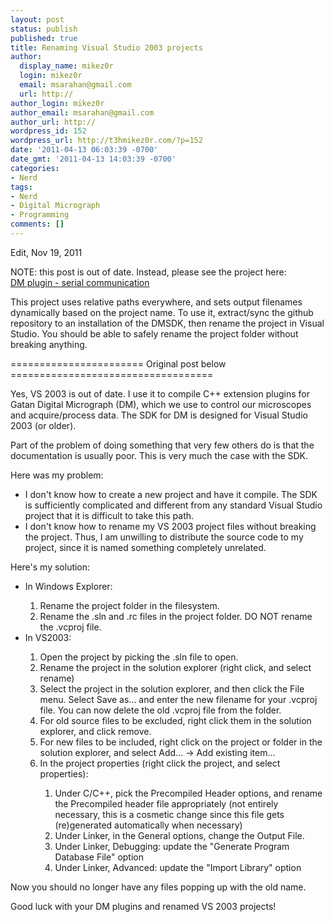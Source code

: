 ```yaml
---
layout: post
status: publish
published: true
title: Renaming Visual Studio 2003 projects
author:
  display_name: mikez0r
  login: mikez0r
  email: msarahan@gmail.com
  url: http://
author_login: mikez0r
author_email: msarahan@gmail.com
author_url: http://
wordpress_id: 152
wordpress_url: http://t3hmikez0r.com/?p=152
date: '2011-04-13 06:03:39 -0700'
date_gmt: '2011-04-13 14:03:39 -0700'
categories:
- Nerd
tags:
- Nerd
- Digital Micrograph
- Programming
comments: []
---
```

<p>Edit, Nov 19, 2011</p>
<p>NOTE: this post is out of date.  Instead, please see the project here:<br />
<a href="https://github.com/SuperSTEM/DM_plugin_SerialComm" target="_blank">DM plugin - serial communication</a></p>
<p>This project uses relative paths everywhere, and sets output filenames dynamically based on the project name.  To use it, extract/sync the github repository to an installation of the DMSDK, then rename the project in Visual Studio.  You should be able to safely rename the project folder without breaking anything.</p>
<p>======================= Original post below ===================================</p>
<p>Yes, VS 2003 is out of date.  I use it to compile C++ extension plugins for Gatan Digital Micrograph (DM), which we use to control our microscopes and acquire/process data.  The SDK for DM is designed for Visual Studio 2003 (or older).</p>
<p>Part of the problem of doing something that very few others do is that the documentation is usually poor.  This is very much the case with the SDK.</p>
<p>Here was my problem:</p>
<ul>
<li>I don't know how to create a new project and have it compile.  The SDK is sufficiently complicated and different from any standard Visual Studio project that it is difficult to take this path.</li>
<li>I don't know how to rename my VS 2003 project files without breaking the project.  Thus, I am unwilling to distribute the source code to my project, since it is named something completely unrelated.</li>
</ul>
<p>Here's my solution:</p>
<ul>
<li>In Windows Explorer:</li>
<ol>
<li>Rename the project folder in the filesystem.</li>
<li>Rename the .sln and .rc files in the project folder.  DO NOT rename the .vcproj file.</li>
</ol>
<li>In VS2003:</li>
<ol>
<li>Open the project by picking the .sln file to open.</li>
<li>Rename the project in the solution explorer (right click, and select rename)</li>
<li>Select the project in the solution explorer, and then click the File menu.  Select Save as... and enter the new filename for your .vcproj file.  You can now delete the old .vcproj file from the folder.</li>
<li>For old source files to be excluded, right click them in the solution explorer, and click remove.</li>
<li>For new files to be included, right click on the project or folder in the solution explorer, and select Add... -> Add existing item...</li>
<li>In the project properties (right click the project, and select properties):</li>
<ol>
<li>Under C/C++, pick the Precompiled Header options, and rename the Precompiled header file appropriately (not entirely necessary, this is a cosmetic change since this file gets (re)generated automatically when necessary)</li>
<li>Under Linker, in the General options, change the Output File.</li>
<li>Under Linker, Debugging: update the "Generate Program Database File" option</li>
<li>Under Linker, Advanced: update the "Import Library" option</ol>
</li>
</ol>
</ul>
<p>Now you should no longer have any files popping up with the old name.</p>
<p>Good luck with your DM plugins and renamed VS 2003 projects!</p>

